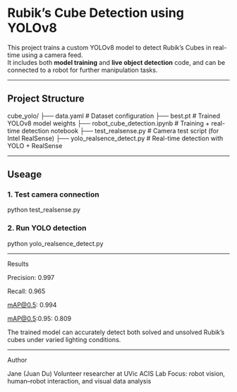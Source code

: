 #  Rubik’s Cube Detection using YOLOv8

This project trains a custom YOLOv8 model to detect Rubik’s Cubes in real-time using a camera feed.  
It includes both **model training** and **live object detection** code, and can be connected to a robot for further manipulation tasks.

---
##  Project Structure
cube_yolo/
├── data.yaml # Dataset configuration
├── best.pt # Trained YOLOv8 model weights
├── robot_cube_detection.ipynb # Training + real-time detection notebook
├── test_realsense.py # Camera test script (for Intel RealSense)
├── yolo_realsence_detect.py # Real-time detection with YOLO + RealSense

---

##  Useage
### 1. Test camera connection
python test_realsense.py

### 2. Run YOLO detection
python yolo_realsence_detect.py

---
Results

Precision: 0.997

Recall: 0.965

mAP@0.5: 0.994

mAP@0.5:0.95: 0.809

The trained model can accurately detect both solved and unsolved Rubik’s cubes under varied lighting conditions.

---
Author

Jane (Juan Du)
Volunteer researcher at UVic ACIS Lab
Focus: robot vision, human–robot interaction, and visual data analysis
